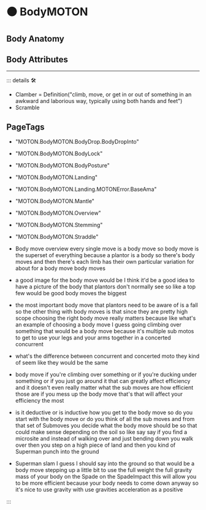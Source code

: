 # 🟠 <motor>BodyMOTON</motor>

## Body Anatomy

## Body Attributes

---

<!-- =================================================== -->
<!-- =================================================== -->
<!-- =================================================== -->
<!-- =================================================== -->
<!-- =================================================== -->
::: details 🛠

- Clamber = Definition("climb, move, or get in or out of something in an awkward and laborious way, typically using both hands and feet")
- Scramble

<h2>PageTags</h2>

- "MOTON.BodyMOTON.BodyDrop.BodyDropInto"
- "MOTON.BodyMOTON.BodyLock"
- "MOTON.BodyMOTON.BodyPosture"
- "MOTON.BodyMOTON.Landing"
- "MOTON.BodyMOTON.Landing.MOTONError.BaseAma"
- "MOTON.BodyMOTON.Mantle"
- "MOTON.BodyMOTON.Overview"
- "MOTON.BodyMOTON.Stemming"
- "MOTON.BodyMOTON.Straddle"
- Body move overview every single move is a body move so body move is the superset of everything because a plantor is a body so there's body moves and then there's each limb has their own particular variation for about for a body move body moves

- a good image for the body move would be I think it'd be a good idea to have a picture of the body that plantors don't normally see so like a top few would be good body moves the biggest

- the most important body move that plantors need to be aware of is a fall so the other thing with body moves is that since they are pretty high scope choosing the right body move really matters because like what's an example of choosing a body move I guess going climbing over something that would be a body move because it's multiple sub motos to get to use your legs and your arms together in a concerted concurrent

- what's the difference between concurrent and concerted moto they kind of seem like they would be the same

- body move if you're climbing over something or if you're ducking under something or if you just go around it that can greatly affect efficiency and it doesn't even really matter what the sub moves are how efficient those are if you mess up the body move that's that will affect your efficiency the most

- is it deductive or is inductive how you get to the body move so do you start with the body move or do you think of all the sub moves and from that set of Submoves you decide what the body move should be so that could make sense depending on the soil so like say say if you find a microsite and instead of walking over and just bending down you walk over then you step on a high piece of land and then you kind of Superman punch into the ground

- Superman slam I guess I should say into the ground so that would be a body move stepping up a little bit to use the full weight the full gravity mass of your body on the Spade on the SpadeImpact this will allow you to be more efficient because your body needs to come down anyway so it's nice to use gravity with use gravities acceleration as a positive

:::
